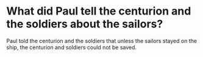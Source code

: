 # What did Paul tell the centurion and the soldiers about the sailors?

Paul told the centurion and the soldiers that unless the sailors stayed on the ship, the centurion and soldiers could not be saved.
